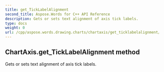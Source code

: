 ```yaml
---
title: get_TickLabelAlignment
second_title: Aspose.Words for C++ API Reference
description: Gets or sets text alignment of axis tick labels. 
type: docs
weight: 0
url: /cpp/aspose.words.drawing.charts/chartaxis/get_ticklabelalignment/
---
```

## ChartAxis.get_TickLabelAlignment method


Gets or sets text alignment of axis tick labels.

